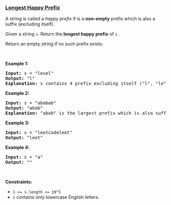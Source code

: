 ### [Longest Happy Prefix](https://leetcode.com/problems/longest-happy-prefix)

<p>A string is called a&nbsp;<em>happy prefix</em>&nbsp;if is a <strong>non-empty</strong> prefix which is also a suffix (excluding itself).</p>

<p>Given a string <code>s</code>. Return the <strong>longest happy prefix</strong>&nbsp;of <code>s</code>&nbsp;.</p>

<p>Return an empty string if no such prefix exists.</p>

<p>&nbsp;</p>
<p><strong>Example 1:</strong></p>

<pre>
<strong>Input:</strong> s = &quot;level&quot;
<strong>Output:</strong> &quot;l&quot;
<strong>Explanation:</strong> s contains 4 prefix excluding itself (&quot;l&quot;, &quot;le&quot;, &quot;lev&quot;, &quot;leve&quot;), and suffix (&quot;l&quot;, &quot;el&quot;, &quot;vel&quot;, &quot;evel&quot;). The largest prefix which is also suffix is given by &quot;l&quot;.
</pre>

<p><strong>Example 2:</strong></p>

<pre>
<strong>Input:</strong> s = &quot;ababab&quot;
<strong>Output:</strong> &quot;abab&quot;
<strong>Explanation:</strong> &quot;abab&quot; is the largest prefix which is also suffix. They can overlap in the original string.
</pre>

<p><strong>Example 3:</strong></p>

<pre>
<strong>Input:</strong> s = &quot;leetcodeleet&quot;
<strong>Output:</strong> &quot;leet&quot;
</pre>

<p><strong>Example 4:</strong></p>

<pre>
<strong>Input:</strong> s = &quot;a&quot;
<strong>Output:</strong> &quot;&quot;
</pre>

<p>&nbsp;</p>
<p><strong>Constraints:</strong></p>

<ul>
	<li><code>1 &lt;= s.length &lt;= 10^5</code></li>
	<li><code>s</code> contains only lowercase English letters.</li>
</ul>
